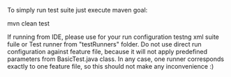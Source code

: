 To simply run test suite just execute maven goal:

mvn clean test

If running from IDE, please use for your run configuration testng xml suite fuile or Test runner from "testRunners" folder. Do not use direct run configuration against feature file, because it will not apply predefined parameters from BasicTest.java class.
In any case, one runner corresponds exactly to one feature file, so this should not make any inconvenience :)